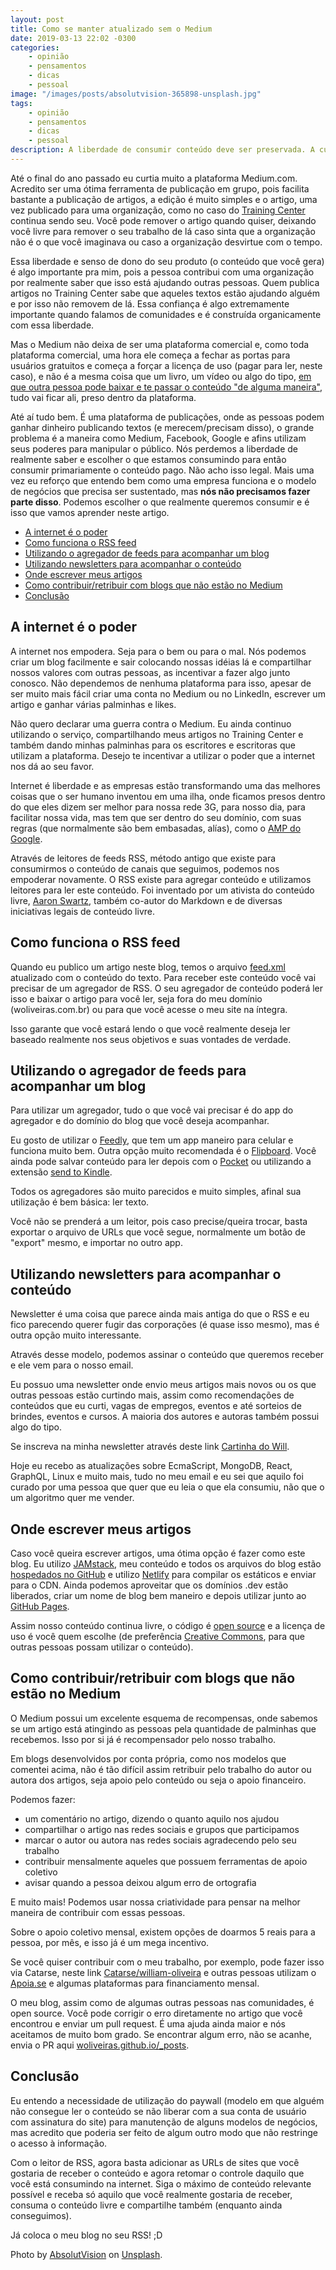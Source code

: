 ```yaml
---
layout: post
title: Como se manter atualizado sem o Medium
date: 2019-03-13 22:02 -0300
categories:
    - opinião
    - pensamentos
    - dicas
    - pessoal
image: "/images/posts/absolutvision-365898-unsplash.jpg"
tags:
    - opinião
    - pensamentos
    - dicas
    - pessoal
description: A liberdade de consumir conteúdo deve ser preservada. A cultura livre tem o poder transformador de educar e evoluir a sociedade.
---
```

Até o final do ano passado eu curtia muito a plataforma Medium.com. Acredito ser uma ótima ferramenta de publicação em grupo, pois facilita bastante a publicação de artigos, a edição é muito simples e o artigo, uma vez publicado para uma organização, como no caso do [Training Center](https://medium.com/trainingcenter) continua sendo seu. Você pode remover o artigo quando quiser, deixando você livre para remover o seu trabalho de lá caso sinta que a organização não é o que você imaginava ou caso a organização desvirtue com o tempo.

Essa liberdade e senso de dono do seu produto (o conteúdo que você gera) é algo importante pra mim, pois a pessoa contribui com uma organização por realmente saber que isso está ajudando outras pessoas. Quem publica artigos no Training Center sabe que aqueles textos estão ajudando alguém e por isso não removem de lá. Essa confiança é algo extremamente importante quando falamos de comunidades e é construída organicamente com essa liberdade.

Mas o Medium não deixa de ser uma plataforma comercial e, como toda plataforma comercial, uma hora ele começa a fechar as portas para usuários gratuitos e começa a forçar a licença de uso (pagar para ler, neste caso), e não é a mesma coisa que um livro, um vídeo ou algo do tipo, [em que outra pessoa pode baixar e te passar o conteúdo "de alguma maneira"](/posts/A-pirataria-me-trouxe-ate-aqui/), tudo vai ficar ali, preso dentro da plataforma.

Até aí tudo bem. É uma plataforma de publicações, onde as pessoas podem ganhar dinheiro publicando textos (e merecem/precisam disso), o grande problema é a maneira como Medium, Facebook, Google e afins utilizam seus poderes para manipular o público. Nós perdemos a liberdade de realmente saber e escolher o que estamos consumindo para então consumir primariamente o conteúdo pago. Não acho isso legal. Mais uma vez eu reforço que entendo bem como uma empresa funciona e o modelo de negócios que precisa ser sustentado, mas **nós não precisamos fazer parte disso**. Podemos escolher o que realmente queremos consumir e é isso que vamos aprender neste artigo.

<!-- vscode-markdown-toc -->
* [A internet é o poder](#Ainternetopoder)
* [Como funciona o RSS feed](#ComofuncionaoRSSfeed)
* [Utilizando o agregador de feeds para acompanhar um blog](#Utilizandooagregadordefeedsparaacompanharumblog)
* [Utilizando newsletters para acompanhar o conteúdo](#Utilizandonewslettersparaacompanharocontedo)
* [Onde escrever meus artigos](#Ondeescrevermeusartigos)
* [Como contribuir/retribuir com blogs que não estão no Medium](#ComocontribuirretribuircomblogsquenoestonoMedium)
* [Conclusão](#Concluso)

<!-- vscode-markdown-toc-config
	numbering=false
	autoSave=true
	/vscode-markdown-toc-config -->
<!-- /vscode-markdown-toc -->

## <a name='Ainternetopoder'></a>A internet é o poder

A internet nos empodera. Seja para o bem ou para o mal. Nós podemos criar um blog facilmente e sair colocando nossas idéias lá e compartilhar nossos valores com outras pessoas, as incentivar a fazer algo junto conosco. Não dependemos de nenhuma plataforma para isso, apesar de ser muito mais fácil criar uma conta no Medium ou no LinkedIn, escrever um artigo e ganhar várias palminhas e likes.

Não quero declarar uma guerra contra o Medium. Eu ainda continuo utilizando o serviço, compartilhando meus artigos no Training Center e também dando minhas palminhas para os escritores e escritoras que utilizam a plataforma. Desejo te incentivar a utilizar o poder que a internet nos dá ao seu favor.

Internet é liberdade e as empresas estão transformando uma das melhores coisas que o ser humano inventou em uma ilha, onde ficamos presos dentro do que eles dizem ser melhor para nossa rede 3G, para nosso dia, para facilitar nossa vida, mas tem que ser dentro do seu domínio, com suas regras (que normalmente são bem embasadas, alías), como o [AMP do Google](https://www.theregister.co.uk/2017/05/19/open_source_insider_google_amp_bad_bad_bad/).

Através de leitores de feeds RSS, método antigo que existe para consumirmos o conteúdo de canais que seguimos, podemos nos empoderar novamente. O RSS existe para agregar conteúdo e utilizamos leitores para ler este conteúdo. Foi inventado por um ativista do conteúdo livre, [Aaron Swartz](https://pt.wikipedia.org/wiki/Aaron_Swartz), também co-autor do Markdown e de diversas iniciativas legais de conteúdo livre.

## <a name='ComofuncionaoRSSfeed'></a>Como funciona o RSS feed

Quando eu publico um artigo neste blog, temos o arquivo [feed.xml](/feed.xml) atualizado com o conteúdo do texto. Para receber este conteúdo você vai precisar de um agregador de RSS. O seu agregador de conteúdo poderá ler isso e baixar o artigo para você ler, seja fora do meu domínio (woliveiras.com.br) ou para que você acesse o meu site na íntegra.

Isso garante que você estará lendo o que você realmente deseja ler baseado realmente nos seus objetivos e suas vontades de verdade.

## <a name='Utilizandooagregadordefeedsparaacompanharumblog'></a>Utilizando o agregador de feeds para acompanhar um blog

Para utilizar um agregador, tudo o que você vai precisar é do app do agregador e do domínio do blog que você deseja acompanhar.

Eu gosto de utilizar o [Feedly](https://feedly.com), que tem um app maneiro para celular e funciona muito bem. Outra opção muito recomendada é o [Flipboard](https://flipboard.com/). Você ainda pode salvar conteúdo para ler depois com o [Pocket](https://getpocket.com/) ou utilizando a extensão [send to Kindle](/posts/kindle-um-life-hack-para-lermos-mais/).

Todos os agregadores são muito parecidos e muito simples, afinal sua utilização é bem básica: ler texto.

Você não se prenderá a um leitor, pois caso precise/queira trocar, basta exportar o arquivo de URLs que você segue, normalmente um botão de "export" mesmo, e importar no outro app.

## <a name='Utilizandonewslettersparaacompanharocontedo'></a>Utilizando newsletters para acompanhar o conteúdo

Newsletter é uma coisa que parece ainda mais antiga do que o RSS e eu fico parecendo querer fugir das corporações (é quase isso mesmo), mas é outra opção muito interessante.

Através desse modelo, podemos assinar o conteúdo que queremos receber e ele vem para o nosso email.

Eu possuo uma newsletter onde envio meus artigos mais novos ou os que outras pessoas estão curtindo mais, assim como recomendações de conteúdos que eu curti, vagas de empregos, eventos e até sorteios de brindes, eventos e cursos. A maioria dos autores e autoras também possui algo do tipo.

Se inscreva na minha newsletter através deste link [Cartinha do Will](http://bit.ly/cartinha-do-will).

Hoje eu recebo as atualizações sobre EcmaScript, MongoDB, React, GraphQL, Linux e muito mais, tudo no meu email e eu sei que aquilo foi curado por uma pessoa que quer que eu leia o que ela consumiu, não que o um algoritmo quer me vender.

## <a name='Ondeescrevermeusartigos'></a>Onde escrever meus artigos

Caso você queira escrever artigos, uma ótima opção é fazer como este blog. Eu utilizo [JAMstack](/posts/jamstack-introdução-o-que-é-jamstack/), meu conteúdo e todos os arquivos do blog estão [hospedados no GitHub](/posts/jamstack-criando-e-hospedando-seu-site-de-graça-no-github-pages/) e utilizo [Netlify](/posts/ferramentas-para-construção-de-sites-com-jamstack/) para compilar os estáticos e enviar para o CDN. Ainda podemos aproveitar que os domínios .dev estão liberados, criar um nome de blog bem maneiro e depois utilizar junto ao [GitHub Pages](/posts/jamstack-domínio-personalizado-com-google-domains-e-github-pages/).

Assim nosso conteúdo continua livre, o código é [open source](https://github.com/woliveiras/woliveiras.github.io) e a licença de uso é você quem escolhe (de preferência [Creative Commons](https://creativecommons.org/), para que outras pessoas possam utilizar o conteúdo).

## <a name='ComocontribuirretribuircomblogsquenoestonoMedium'></a>Como contribuir/retribuir com blogs que não estão no Medium

O Medium possui um excelente esquema de recompensas, onde sabemos se um artigo está atingindo as pessoas pela quantidade de palminhas que recebemos. Isso por si já é recompensador pelo nosso trabalho.

Em blogs desenvolvidos por conta própria, como nos modelos que comentei acima, não é tão difícil assim retribuir pelo trabalho do autor ou autora dos artigos, seja apoio pelo conteúdo ou seja o apoio financeiro.

Podemos fazer:

- um comentário no artigo, dizendo o quanto aquilo nos ajudou
- compartilhar o artigo nas redes sociais e grupos que participamos
- marcar o autor ou autora nas redes sociais agradecendo pelo seu trabalho
- contribuir mensalmente aqueles que possuem ferramentas de apoio coletivo
- avisar quando a pessoa deixou algum erro de ortografia

E muito mais! Podemos usar nossa criatividade para pensar na melhor maneira de contribuir com essas pessoas.

Sobre o apoio coletivo mensal, existem opções de doarmos 5 reais para a pessoa, por mês, e isso já é um mega incentivo.

Se você quiser contribuir com o meu trabalho, por exemplo, pode fazer isso via Catarse, neste link [Catarse/william-oliveira](https://www.catarse.me/william-oliveira) e outras pessoas utilizam o [Apoia.se](https://apoia.se) e algumas plataformas para financiamento mensal.

O meu blog, assim como de algumas outras pessoas nas comunidades, é open source. Você pode corrigir o erro diretamente no artigo que você encontrou e enviar um pull request. É uma ajuda ainda maior e nós aceitamos de muito bom grado. Se encontrar algum erro, não se acanhe, envia o PR aqui [woliveiras.github.io/_posts](https://github.com/woliveiras/woliveiras.github.io/tree/master/_posts).

## <a name='Concluso'></a>Conclusão

Eu entendo a necessidade de utilização do paywall (modelo em que alguém não consegue ler o conteúdo se não liberar com a sua conta de usuário com assinatura do site) para manutenção de alguns modelos de negócios, mas acredito que poderia ser feito de algum outro modo que não restringe o acesso à informação.

Com o leitor de RSS, agora basta adicionar as URLs de sites que você gostaria de receber o conteúdo e agora retomar o controle daquilo que você está consumindo na internet. Siga o máximo de conteúdo relevante possível e receba só aquilo que você realmente gostaria de receber, consuma o conteúdo livre e compartilhe também (enquanto ainda conseguimos).

Já coloca o meu blog no seu RSS! ;D

Photo by [AbsolutVision](https://unsplash.com/photos/WYd_PkCa1BY?utm_source=unsplash&utm_medium=referral&utm_content=creditCopyText) on [Unsplash](https://unsplash.com/photos/WYd_PkCa1BY).
